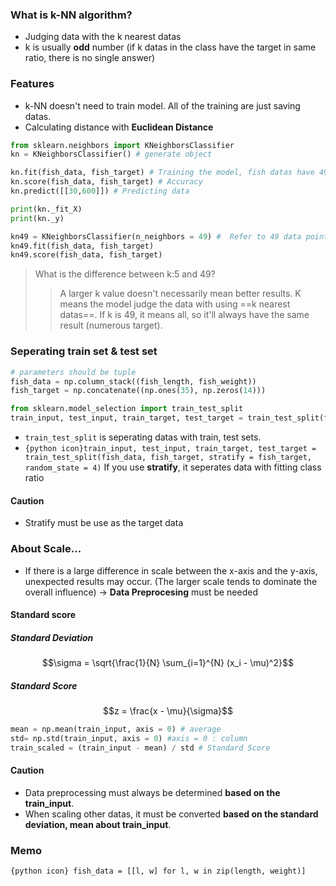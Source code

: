 ### What is k-NN algorithm?
- Judging data with the k nearest datas
- k is usually **odd** number (if k datas in the class have the target in same ratio, there is no single answer)
### Features
- k-NN doesn't need to train model. All of the training are just saving datas.
- Calculating distance with **Euclidean Distance**
```python title="kNeighbors"
from sklearn.neighbors import KNeighborsClassifier
kn = KNeighborsClassifier() # generate object

kn.fit(fish_data, fish_target) # Training the model, fish datas have 49 datas
kn.score(fish_data, fish_target) # Accuracy
kn.predict([[30,600]]) # Predicting data

print(kn._fit_X)
print(kn._y)

kn49 = KNeighborsClassifier(n_neighbors = 49) #  Refer to 49 data points
kn49.fit(fish_data, fish_target)
kn49.score(fish_data, fish_target)
```

> What is the difference between k:5 and 49?
> > A larger k value doesn't necessarily mean better results.
> > K means the model judge the data with using ==k nearest datas==.
> > If k is 49, it means  all, so it'll always have the same result (numerous target). 

### Seperating train set & test set
```python title:'Making data sets'
# parameters should be tuple
fish_data = np.column_stack((fish_length, fish_weight)) 
fish_target = np.concatenate((np.ones(35), np.zeros(14)))

from sklearn.model_selection import train_test_split
train_input, test_input, train_target, test_target = train_test_split(fish_data, fish_target, random_state = 4)
```
- `train_test_split` is seperating datas with train, test sets.
- `{python icon}train_input, test_input, train_target, test_target = train_test_split(fish_data, fish_target, stratify = fish_target, random_state = 4)` 
  If you use **stratify**, it seperates data with fitting class ratio
#### Caution
- Stratify must be use as the target data 

### About Scale...
- If there is a large difference in scale between the x-axis and the y-axis, unexpected results may occur. (The larger scale tends to dominate the overall influence)
  -> **Data Preprocesing** must be needed
#### Standard score
##### Standard Deviation
$$\sigma = \sqrt{\frac{1}{N} \sum_{i=1}^{N} (x_i - \mu)^2}$$
##### Standard Score
$$z = \frac{x - \mu}{\sigma}$$
```python title:'Data preprocessing'
mean = np.mean(train_input, axis = 0) # average
std= np.std(train_input, axis = 0) #axis = 0 : column
train_scaled = (train_input - mean) / std # Standard Score
```
#### Caution
- Data preprocessing must always be determined **based on the train_input**.
- When scaling other datas, it must be converted **based on the standard deviation, mean about train_input**.

### Memo
`{python icon} fish_data = [[l, w] for l, w in zip(length, weight)]`

